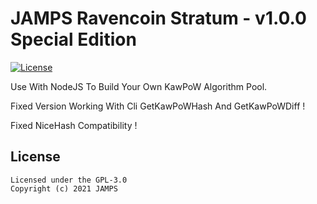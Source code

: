 JAMPS Ravencoin Stratum - v1.0.0 Special Edition
================

[![License](https://img.shields.io/badge/license-GPL--3.0-blue)](https://opensource.org/licenses/GPL-3.0)

Use With NodeJS To Build Your Own KawPoW Algorithm Pool.

Fixed Version Working With Cli GetKawPoWHash And GetKawPoWDiff !

Fixed NiceHash Compatibility !

## License
```
Licensed under the GPL-3.0
Copyright (c) 2021 JAMPS
```
